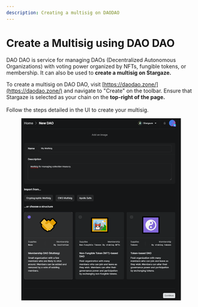 ```yaml
---
description: Creating a multisig on DAODAO
---
```


# Create a Multisig using DAO DAO

DAO DAO is service for managing DAOs (Decentralized Autonomous Organizations) with voting power organized by NFTs, fungible tokens, or membership. It can also be used to **create a multisig on Stargaze.**

To create a multisig on DAO DAO, visit [https://daodao.zone/](https://daodao.zone/) and navigate to "Create" on the toolbar. Ensure that Stargaze is selected as your chain on the **top-right of the page.** \
\
Follow the steps detailed in the UI to create your multisig.

<figure><img src="../../.gitbook/assets/image (54).png" alt=""><figcaption></figcaption></figure>
